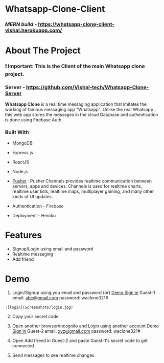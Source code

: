 # Whatsapp-Clone-Client
### _**MERN build**_ - https://whatsapp-clone-client-vishal.herokuapp.com/

<!-- ABOUT THE PROJECT -->
# About The Project
### **❗ Important**: This is the Client of the main Whatsapp clone project.

### Server - https://github.com/Vishal-tech/Whatsapp-Clone-Server

**Whatsapp Clone** is a real time messaging application that imitates the working of famous messaging app "Whatsapp". Unlike the real Whatsapp , this web app stores the messages in the cloud Database and authentication is done using Firebase Auth.


### Built With

* MongoDB
* Express.js
* ReactJS
* Node.js
* [Pusher](https://www.npmjs.com/package/pusher) :
  Pusher Channels provides realtime communication between servers, apps and devices. Channels is used for realtime charts, realtime user lists, realtime maps, multiplayer gaming, and many other kinds of UI updates.

* Authentication - Firebase
* Deployment - Heroku

# Features

* Signup/Login using email and password
* Realtime messaging
* Add friend

# Demo
  1. Login/Signup using you email and password
    (or)
    <ins>Demo Sign in</ins>
    Guest-1
    email: abc@gmail.com
    password: waclone321#
    
    ![login](Screenshots/login.jpg)
  
  2. Copy your secret code

  3. Open another browser/incognito and Login using another account
    <ins>Demo Sign in</ins>
    Guest-2
    email: xyz@gmail.com
    password: waclone321#

  4. Open Add friend in Guest-2 and paste Guest-1's secret code to get connected

  5. Send messages to see realtime changes.

